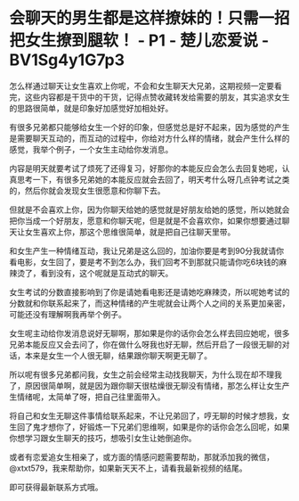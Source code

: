 # 会聊天的男生都是这样撩妹的！只需一招把女生撩到腿软！ - P1 - 楚儿恋爱说 - BV1Sg4y1G7p3

怎么样通过聊天让女生喜欢上你呢，不会和女生聊天大兄弟，这期视频一定要看完，这些内容都是干货中的干货，记得点赞收藏转发给需要的朋友，其实追求女生的思路很简单，就是印象好加感觉好加相处好。

有很多兄弟都只能够给女生一个好的印象，但感觉总是好不起来，因为感觉的产生是需要聊天互动的，而互动的过程中，你给对方什么样的情绪，就会产生什么样的感觉，我举个例子，一个女生主动给你发消息。

内容是明天就要考试了烦死了还得复习，好那你的本能反应会怎么去回复她呢，认真思考一下，有很多兄弟她的本能反应就会去回了，明天考什么呀几点钟考试之类的，然后你就会发现女生很愿意和你聊下去。

但就是不会喜欢上你，因为你聊天给她的感觉就是好朋友给她的感觉，所以她就会把你当成一个好朋友，愿意和你聊天呢，但是就是不会喜欢你，如果你想要通过聊天让女生喜欢上你，那这个思维很简单，就是把自己往聊天里带。

和女生产生一种情绪互动，我让兄弟是这么回的，加油你要是考到90分我就请你看电影，女生回了，要是考不到怎么办，我们回考不到那就只能请你吃6块钱的麻辣烫了，看到没有，这个呢就是互动式的聊天。

女生考试的分数直接影响到了你是请她看电影还是请她吃麻辣烫，所以呢她考试的分数就和你联系起来了，而这种情绪的产生呢就会让两个人之间的关系更加亲密，可能还没有理解啊我再举个例子。

女生呢主动给你发消息说好无聊啊，那如果是你的话你会怎么样去回应她呢，很多兄弟本能反应又会去问了，你在做什么呀我也好无聊，然后开启了一段很无聊的对话，本来是女生一个人很无聊，结果跟你聊天啊更无聊了。

所以呢有很多兄弟都问我，女生之前会经常主动找我聊天，为什么现在却不理我了，原因很简单啊，就是因为跟你聊天很枯燥很无聊没有情绪，那怎么样让女生产生情绪呢，太简单了呀，把自己往里面带入。

将自己和女生无聊这件事情给联系起来，不让兄弟回了，哼无聊的时候才想我，女生回了鬼才想你了，好锻炼一下兄弟们思维啊，如果是你的话你会怎么回呢，如果你想学习跟女生聊天的技巧，想吸引女生让她倒追你。

或者有恋爱追女生相亲了，或方面的情感问题需要帮助，那就添加我的微信，@xtxt579，我来帮助你，如果新天天不上，请看我最新视频的结尾。

即可获得最新联系方式哦。